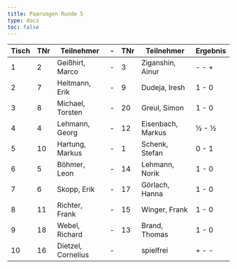 ```yaml
---
title: Paarungen Runde 5
type: docs
toc: false
---
```


| Tisch | TNr | Teilnehmer         | -   | TNr | Teilnehmer        | Ergebnis |
| ----- | --- | ------------------ | --- | --- | ----------------- | -------- |
| 1     | 2   | Geißhirt, Marco    | -   | 3   | Ziganshin, Ainur  | - - +    |
| 2     | 7   | Heitmann, Erik     | -   | 9   | Dudeja, Iresh     | 1 - 0    |
| 3     | 8   | Michael, Torsten   | -   | 20  | Greul, Simon      | 1 - 0    |
| 4     | 4   | Lehmann, Georg     | -   | 12  | Eisenbach, Markus | ½ - ½    |
| 5     | 10  | Hartung, Markus    | -   | 1   | Schenk, Stefan    | 0 - 1    |
| 6     | 5   | Böhmer, Leon       | -   | 14  | Lehmann, Norik    | 1 - 0    |
| 7     | 6   | Skopp, Erik        | -   | 17  | Görlach, Hanna    | 1 - 0    |
| 8     | 11  | Richter, Frank     | -   | 15  | Winger, Frank     | 1 - 0    |
| 9     | 18  | Webel, Richard     | -   | 13  | Brand, Thomas     | 1 - 0    |
| 10    | 16  | Dietzel, Cornelius | -   |     | spielfrei         | + - -    |
